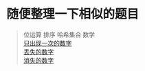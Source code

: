 # 随便整理一下相似的题目

>位运算 排序 哈希集合 数学  
[只出现一次的数字](https://leetcode.cn/problems/single-number/description/)    
[丢失的数字](https://leetcode.cn/problems/missing-number/description/)    
[消失的数字](https://leetcode.cn/problems/missing-number-lcci/description/)    
  
